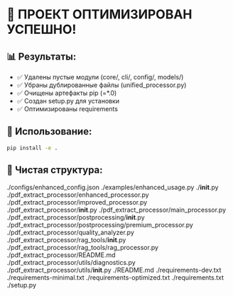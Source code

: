 # 🎉 ПРОЕКТ ОПТИМИЗИРОВАН УСПЕШНО!

## 📊 Результаты:
- ✅ Удалены пустые модули (core/, cli/, config/, models/)
- ✅ Убраны дублированные файлы (unified_processor.py)
- ✅ Очищены артефакты pip (=*.0)
- ✅ Создан setup.py для установки
- ✅ Оптимизированы requirements

## 🚀 Использование:
```bash
pip install -e .
```

## 📁 Чистая структура:
./configs/enhanced_config.json
./examples/enhanced_usage.py
./__init__.py
./pdf_extract_processor/enhanced_processor.py
./pdf_extract_processor/improved_processor.py
./pdf_extract_processor/__init__.py
./pdf_extract_processor/main_processor.py
./pdf_extract_processor/postprocessing/__init__.py
./pdf_extract_processor/postprocessing/premium_processor.py
./pdf_extract_processor/quality_analyzer.py
./pdf_extract_processor/rag_tools/__init__.py
./pdf_extract_processor/rag_tools/rag_processor.py
./pdf_extract_processor/README.md
./pdf_extract_processor/utils/diagnostics.py
./pdf_extract_processor/utils/__init__.py
./README.md
./requirements-dev.txt
./requirements-minimal.txt
./requirements-optimized.txt
./requirements.txt
./setup.py
